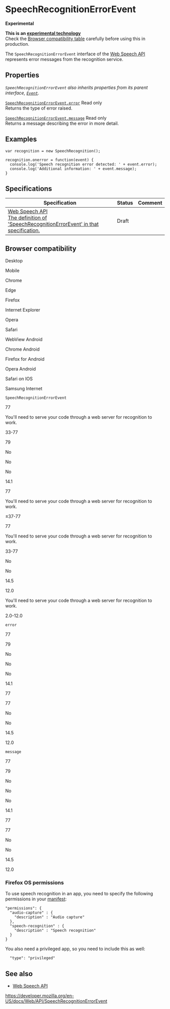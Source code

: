 SpeechRecognitionErrorEvent
===========================

**Experimental**

**This is an [experimental technology](https://developer.mozilla.org/en-US/docs/MDN/Guidelines/Conventions_definitions#experimental)**  
Check the [Browser compatibility table](#browser_compatibility) carefully before using this in production.

The `SpeechRecognitionErrorEvent` interface of the [Web Speech API](web_speech_api) represents error messages from the recognition service.

Properties
----------

*`SpeechRecognitionErrorEvent` also inherits properties from its parent interface, [`Event`](event).*

 [`SpeechRecognitionErrorEvent.error`](speechrecognitionerrorevent/error) <span class="badge inline readonly">Read only </span>   
Returns the type of error raised.

 [`SpeechRecognitionErrorEvent.message`](speechrecognitionerrorevent/message) <span class="badge inline readonly">Read only </span>   
Returns a message describing the error in more detail.

Examples
--------

    var recognition = new SpeechRecognition();

    recognition.onerror = function(event) {
      console.log('Speech recognition error detected: ' + event.error);
      console.log('Additional information: ' + event.message);
    }

Specifications
--------------

<table><thead><tr class="header"><th>Specification</th><th>Status</th><th>Comment</th></tr></thead><tbody><tr class="odd"><td><a href="https://wicg.github.io/speech-api/#speechrecognitionerrorevent">Web Speech API<br />
<span class="small">The definition of 'SpeechRecognitionErrorEvent' in that specification.</span></a></td><td><span class="spec-draft">Draft</span></td><td></td></tr></tbody></table>

Browser compatibility
---------------------

Desktop

Mobile

Chrome

Edge

Firefox

Internet Explorer

Opera

Safari

WebView Android

Chrome Android

Firefox for Android

Opera Android

Safari on IOS

Samsung Internet

`SpeechRecognitionErrorEvent`

77

You'll need to serve your code through a web server for recognition to work.

33-77

79

No

No

No

14.1

77

You'll need to serve your code through a web server for recognition to work.

≤37-77

77

You'll need to serve your code through a web server for recognition to work.

33-77

No

No

14.5

12.0

You'll need to serve your code through a web server for recognition to work.

2.0-12.0

`error`

77

79

No

No

No

14.1

77

77

No

No

14.5

12.0

`message`

77

79

No

No

No

14.1

77

77

No

No

14.5

12.0

### Firefox OS permissions

To use speech recognition in an app, you need to specify the following permissions in your [manifest](https://developer.mozilla.org/en-US/docs/Web/Apps/Build/Manifest):

    "permissions": {
      "audio-capture" : {
        "description" : "Audio capture"
      },
      "speech-recognition" : {
        "description" : "Speech recognition"
      }
    }

You also need a privileged app, so you need to include this as well:

      "type": "privileged"

See also
--------

-   [Web Speech API](web_speech_api)

<a href="https://developer.mozilla.org/en-US/docs/Web/API/SpeechRecognitionErrorEvent" class="_attribution-link">https://developer.mozilla.org/en-US/docs/Web/API/SpeechRecognitionErrorEvent</a>
